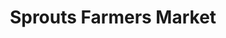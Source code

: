 ---
title: "Sprouts Farmers Market"
url: /flower-mound/sprouts-farmers-market/
shop: supermarket
---